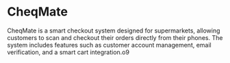 # CheqMate


CheqMate is a smart checkout system designed for supermarkets, allowing customers to scan and checkout their orders directly from their phones. The system includes features such as customer account management, email verification, and a smart cart integration.o9